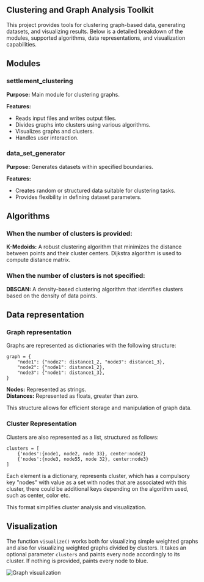 ## Clustering and Graph Analysis Toolkit

This project provides tools for clustering graph-based data, generating datasets, and visualizing results. Below is a detailed breakdown of the modules, supported algorithms, data representations, and visualization capabilities.

## Modules

### settlement_clustering

**Purpose:** Main module for clustering graphs.

**Features:**
* Reads input files and writes output files.
* Divides graphs into clusters using various algorithms.
* Visualizes graphs and clusters.
* Handles user interaction.

### data_set_generator

**Purpose:** Generates datasets within specified boundaries.

**Features:**
* Creates random or structured data suitable for clustering tasks.
* Provides flexibility in defining dataset parameters.

## Algorithms

### When the number of clusters is provided:

**K-Medoids:** A robust clustering algorithm that minimizes the distance between points and their cluster centers.
Dijkstra algorithm is used to compute distance matrix.

### When the number of clusters is not specified:

**DBSCAN:** A density-based clustering algorithm that identifies clusters based on the density of data points.

## Data representation

### Graph representation

Graphs are represented as dictionaries with the following structure:

```
graph = {
    "node1": {"node2": distance1_2, "node3": distance1_3},
    "node2": {"node1": distance1_2},
    "node3": {"node1": distance1_3},
}
```

**Nodes:** Represented as strings.\
**Distances:** Represented as floats, greater than zero.

This structure allows for efficient storage and manipulation of graph data.
### Cluster Representation

Clusters are also represented as a list, structured as follows:

```
clusters = [
    {'nodes':{node1, node2, node 33}, center:node2}
    {'nodes':{node3, node55, node 32}, center:node3}
]
```

Each element is a dictionary, represents cluster,
which has a compulsory key "nodes" with value as a set with nodes that are
associated with this cluster, there could be additional keys depending on
the algorithm used, such as center, color etc.

This format simplifies cluster analysis and visualization.
## Visualization

The function `visualize()` works both for visualizing simple weighted graphs and also 
for visualizing weighted graphs divided by clusters. It takes an optional parameter `clusters`
and paints every node accordingly to its cluster. If nothing is provided, paints every node to blue.

![Graph visualization](https://i.imgur.com/iVqu0pJ.jpeg)
